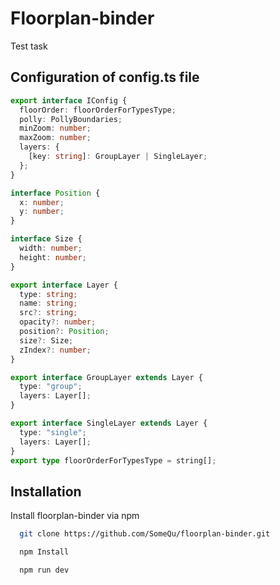 # Floorplan-binder

Test task

## Configuration of config.ts file

```typescript
export interface IConfig {
  floorOrder: floorOrderForTypesType;
  polly: PollyBoundaries;
  minZoom: number;
  maxZoom: number;
  layers: {
    [key: string]: GroupLayer | SingleLayer;
  };
}

interface Position {
  x: number;
  y: number;
}

interface Size {
  width: number;
  height: number;
}

export interface Layer {
  type: string;
  name: string;
  src?: string;
  opacity?: number;
  position?: Position;
  size?: Size;
  zIndex?: number;
}

export interface GroupLayer extends Layer {
  type: "group";
  layers: Layer[];
}

export interface SingleLayer extends Layer {
  type: "single";
  layers: Layer[];
}
export type floorOrderForTypesType = string[];
```

## Installation

Install floorplan-binder via npm

```bash
  git clone https://github.com/SomeQu/floorplan-binder.git

  npm Install

  npm run dev

```
